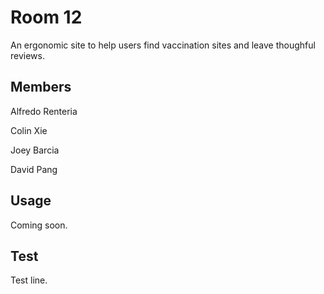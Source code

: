 # Room 12

An ergonomic site to help users find vaccination sites and leave thoughful reviews.

## Members

Alfredo Renteria

Colin Xie

Joey Barcia

David Pang

## Usage

Coming soon.

## Test

Test line.
